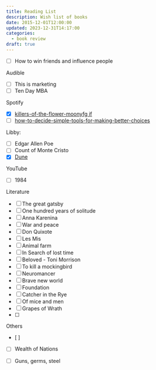 ```yaml
---
title: Reading List
description: Wish list of books
date: 2015-12-01T12:00:00
updated: 2023-12-31T14:17:00
categories:
  - book review
draft: true
---
```


- [ ] How to win friends and influence people

Audible
- [ ] This is marketing
- [ ] Ten Day MBA

Spotify

- [x] [killers-of-the-flower-moonyfg if](book-review/killers-of-the-flower-moonyfg%20if.md)
- [ ] [how-to-decide-simple-tools-for-making-better-choices](book-review/how-to-decide-simple-tools-for-making-better-choices.md)

Libby:
- [ ] Edgar Allen Poe
- [ ] Count of Monte Cristo
- [x] [Dune](dune.md)

YouTube
- [ ] 1984

Literature
- [ ] The great gatsby
- [ ] One hundred years of solitude
- [ ] Anna Karenina
- [ ] War and peace 
- [ ] Don Quixote 
- [ ] Les Mis
- [ ] Animal farm 
- [ ] In Search of lost time
- [ ] Beloved - Toni Morrison 
- [ ] To kill a mockingbird
- [ ] Neuromancer 
- [ ] Brave new world
- [ ] Foundation 
- [ ] Catcher in the Rye
- [ ] Of mice and men
- [ ] Grapes of Wrath
- [ ] 
Others 
- [ ]
- [ ] Wealth of Nations
- [ ] Guns, germs, steel 


